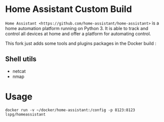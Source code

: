Home Assistant Custom Build
===========================

`Home Assistant <https://github.com/home-assistant/home-assistant>` is a home automation platform running on Python 3. It is able to track and control all devices at home and offer a platform for automating control.

This fork just adds some tools and plugins packages in the Docker build :

Shell utils
-----------
- netcat
- nmap

Usage
=====

    docker run -v ~/docker/home-assistant:/config -p 8123:8123 lspg/homeassistant